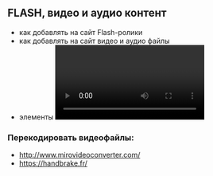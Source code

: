## FLASH, видео и аудио контент ##
- как добавлять на сайт Flash-ролики
- как добавлять на сайт видео и аудио файлы
- элементы <video> и <audio> языка HTML5

### Перекодировать видеофайлы: ###
- http://www.mirovideoconverter.com/
- https://handbrake.fr/